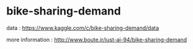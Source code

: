 # bike-sharing-demand

data : https://www.kaggle.com/c/bike-sharing-demand/data


more information : http://www.boute.ir/iust-ai-94/bike-sharing-demand
